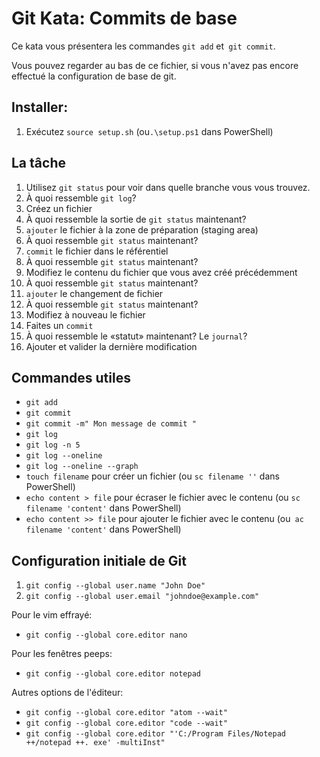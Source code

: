 # Git Kata: Commits de base
Ce kata vous présentera les commandes `git add` et` git commit`.

Vous pouvez regarder au bas de ce fichier, si vous n'avez pas encore effectué la configuration de base de git.

## Installer:

1. Exécutez `source setup.sh` (ou`.\setup.ps1` dans PowerShell)

## La tâche

1. Utilisez `git status` pour voir dans quelle branche vous vous trouvez.
2. À quoi ressemble `git log`?
3. Créez un fichier
4. À quoi ressemble la sortie de `git status` maintenant?
5. `ajouter` le fichier à la zone de préparation (staging area)
6. À quoi ressemble `git status` maintenant?
7. `commit` le fichier dans le référentiel
8. À quoi ressemble `git status` maintenant?
9. Modifiez le contenu du fichier que vous avez créé précédemment
10. À quoi ressemble `git status` maintenant?
11. `ajouter` le changement de fichier
12. À quoi ressemble `git status` maintenant?
13. Modifiez à nouveau le fichier
14. Faites un `commit`
15. À quoi ressemble le «statut» maintenant? Le `journal`?
16. Ajouter et valider la dernière modification

## Commandes utiles
- `git add`
- `git commit`
- `git commit -m" Mon message de commit "`
- `git log`
- `git log -n 5`
- `git log --oneline`
- `git log --oneline --graph`
- `touch filename` pour créer un fichier (ou `sc filename ''` dans PowerShell)
- `echo content > file` pour écraser le fichier avec le contenu (ou `sc filename 'content'` dans PowerShell)
- `echo content >> file` pour ajouter le fichier avec le contenu (ou` ac filename 'content'` dans PowerShell)


## Configuration initiale de Git
1. `git config --global user.name "John Doe"`
1. `git config --global user.email "johndoe@example.com"`

Pour le vim effrayé:
- `git config --global core.editor nano`

Pour les fenêtres peeps:
- `git config --global core.editor notepad`

Autres options de l'éditeur:
- `git config --global core.editor "atom --wait"`
- `git config --global core.editor "code --wait"`
- `git config --global core.editor "'C:/Program Files/Notepad ++/notepad ++. exe' -multiInst"`
